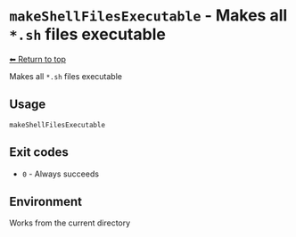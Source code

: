 
# `makeShellFilesExecutable` - Makes all `*.sh` files executable

[⬅ Return to top](index.md)

Makes all `*.sh` files executable

## Usage

    makeShellFilesExecutable

## Exit codes

- `0` - Always succeeds

## Environment

Works from the current directory
